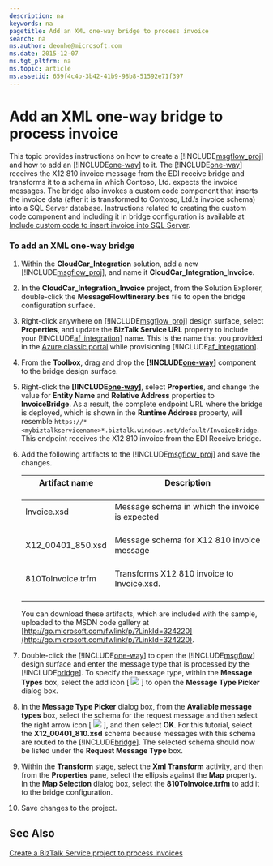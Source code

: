```yaml
---
description: na
keywords: na
pagetitle: Add an XML one-way bridge to process invoice
search: na
ms.author: deonhe@microsoft.com
ms.date: 2015-12-07
ms.tgt_pltfrm: na
ms.topic: article
ms.assetid: 659f4c4b-3b42-41b9-98b8-51592e71f397
---
```

# Add an XML one-way bridge to process invoice
This topic provides instructions on how to create a [!INCLUDE[msgflow_proj](/Token/msgflow_proj_md.md)] and how to add an [!INCLUDE[one-way](/Token/one-way_md.md)] to it. The [!INCLUDE[one-way](/Token/one-way_md.md)] receives the X12 810 invoice message from the EDI receive bridge and transforms it to a schema in which Contoso, Ltd. expects the invoice messages. The bridge also invokes a custom code component that inserts the invoice data (after it is transformed to Contoso, Ltd.’s invoice schema) into a SQL Server database. Instructions related to creating the custom code component and including it in bridge configuration is available at [Include custom code to insert invoice into SQL Server](/Topic/Include_custom_code_to_insert_invoice_into_SQL_Server.md).

### To add an XML one-way bridge

1. Within the **CloudCar_Integration** solution, add a new [!INCLUDE[msgflow_proj](/Token/msgflow_proj_md.md)], and name it **CloudCar_Integration_Invoice**.

2. In the **CloudCar_Integration_Invoice** project, from the Solution Explorer, double-click the **MessageFlowItinerary.bcs** file to open the bridge configuration surface.

3. Right-click anywhere on [!INCLUDE[msgflow_proj](/Token/msgflow_proj_md.md)] design surface, select **Properties**, and update the **BizTalk Service URL** property to include your [!INCLUDE[af_integration](/Token/af_integration_md.md)] name. This is the name that you provided in the [Azure classic portal](http://go.microsoft.com/fwlink/p/?LinkId=517414) while provisioning [!INCLUDE[af_integration](/Token/af_integration_md.md)].

4. From the **Toolbox**, drag and drop the **[!INCLUDE[one-way](/Token/one-way_md.md)]** component to the bridge design surface.

5. Right-click the **[!INCLUDE[one-way](/Token/one-way_md.md)]**, select **Properties**, and change the value for **Entity Name** and **Relative Address** properties to **InvoiceBridge**. As a result, the complete endpoint URL where the bridge is deployed, which is shown in the **Runtime Address** property, will resemble `https://*<mybiztalkservicename>*.biztalk.windows.net/default/InvoiceBridge`. This endpoint receives the X12 810 invoice from the EDI Receive bridge.

6. Add the following artifacts to the [!INCLUDE[msgflow_proj](/Token/msgflow_proj_md.md)] and save the changes.

   |Artifact name <br /> <br />|Description <br /> <br />|
   |-----------------|---------------|
   |Invoice.xsd <br /> <br />|Message schema in which the invoice is expected <br /> <br />|
   |X12_00401_850.xsd <br /> <br />|Message schema for X12 810 invoice message <br /> <br />|
   |810ToInvoice.trfm <br /> <br />|Transforms X12 810 invoice to Invoice.xsd. <br /> <br />|
   You can download these artifacts, which are included with the sample, uploaded to the MSDN code gallery at [http://go.microsoft.com/fwlink/p/?LinkId=324220](http://go.microsoft.com/fwlink/p/?LinkId=324220).

7. Double-click the [!INCLUDE[one-way](/Token/one-way_md.md)] to open the [!INCLUDE[msgflow](/Token/msgflow_md.md)] design surface and enter the message type that is processed by the [!INCLUDE[bridge](/Token/bridge_md.md)]. To specify the message type, within the **Message Types** box, select the add icon [ ![](/Image/IntSvcs_Bridges_Add_Icon.gif) ] to open the **Message Type Picker** dialog box.

8. In the **Message Type Picker** dialog box, from the **Available message types** box, select the schema for the request message and then select the right arrow icon  [ ![](/Image/IntSvcs_Bridges_Arrow_Icon.gif) ], and then select **OK**. For this tutorial, select the **X12_00401_810.xsd** schema because messages with this schema are routed to the [!INCLUDE[bridge](/Token/bridge_md.md)]. The selected schema should now be listed under the **Request Message Type** box.

9. Within the **Transform** stage, select the **Xml Transform** activity, and then from the **Properties** pane, select the ellipsis against the **Map** property. In the **Map Selection** dialog box, select the **810ToInvoice.trfm** to add it to the bridge configuration.

10. Save changes to the project.

## See Also
[Create a BizTalk Service project to process invoices](/Topic/Create_a_BizTalk_Service_project_to_process_invoices.md)


